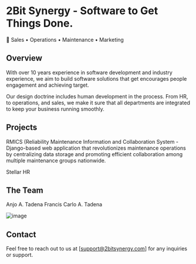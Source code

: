 # 2Bit Synergy - Software to Get Things Done.

🚀 Sales • Operations • Maintenance • Marketing

## Overview

With over 10 years experience in software development and industry experience, we aim to build software solutions that get encourages people engagement and achieving target.

Our design doctrine includes human development in the process. From HR, to operations, and sales, we make it sure that all departments are integrated to keep your business running smoothly.


## Projects
RMICS (Reliability Maintenance Information and Collaboration System - Django-based web application that revolutionizes maintenance operations by centralizing data storage and promoting efficient collaboration among multiple maintenance groups nationwide.

Stellar HR

## The Team
Anjo A. Tadena
Francis Carlo A. Tadena


![image](https://github.com/2Bit-Synergy/.github/assets/73011830/b54fc36d-2ddc-4c12-8485-5356db713419)



## Contact

Feel free to reach out to us at [support@2bitsynergy.com] for any inquiries or support.

